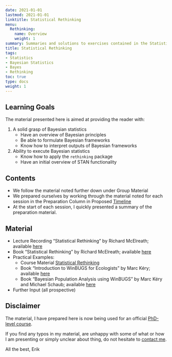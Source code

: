 ```yaml
---
date: 2021-01-01
lastmod: 2021-01-01
linktitle: Statistical Rethinking
menu:
  Rethinking:
    name: Overview
    weight: 1
summary: Summaries and solutions to exercises contained in the Statistical Rethinking material by Richard McElreath.
title: Statistical Rethinking
tags:
- Statistics
- Bayesian Statistics
- Bayes
- Rethinking
toc: true
type: docs
weight: 1
---
```


## Learning Goals
The material presented here is aimed at providing the reader with:  

1. A solid grasp of Bayesian statistics  
    - Have an overview of Bayesian principles  
    - Be able to formulate Bayesian frameworks  
    - Know how to interpret outputs of Bayesian frameworks  
2. Ability to execute Bayesian statistics  
    - Know how to apply the `rethinking` package  
    - Have an initial overview of STAN functionality  


## Contents
- We follow the material noted further down under Group Material  
- We prepared ourselves by working through the material noted for each session in the Preparation Column in Proposed [Timeline](/project/aubayes/Schedule.pdf)  
- At the start of each session, I quickly presented a summary of the preparation material.

## Material
- Lecture Recording “Statistical Rethinking” by Richard McElreath; available [here](https://www.youtube.com/playlist?list=PLDcUM9US4XdNM4Edgs7weiyIguLSToZRI)  
- Book “Statistical Rethinking” by Richard McElreath; available [here](https://github.com/Booleans/statistical-rethinking/blob/master/Statistical%20Rethinking%202nd%20Edition.pdf)  
- Practical Examples:  
  - Course Material [Statistical Rethinking](https://github.com/rmcelreath/stat_rethinking_2020)   
  - Book “Introduction to WinBUGS for Ecologists” by Marc Kéry; available [here](https://www.sciencedirect.com/book/9780123786050/introduction-to-winbugs-for-ecologists)  
  - Book “Bayesian Population Analysis using WinBUGS” by Marc Kéry and Michael Schaub; available [here](https://www.sciencedirect.com/book/9780123870209/bayesian-population-analysis-using-winbugs)  
- Further Input (all prospective)  

## Disclaimer

The material, I have prepared here is now being used for an official [PhD-level course](https://phdcourses.dk/Course/83222).

If you find any typos in my material, are unhappy with some of what or how I am presenting or simply unclear about thing, do not hesitate to [contact me](/contact/).

All the best,
Erik
